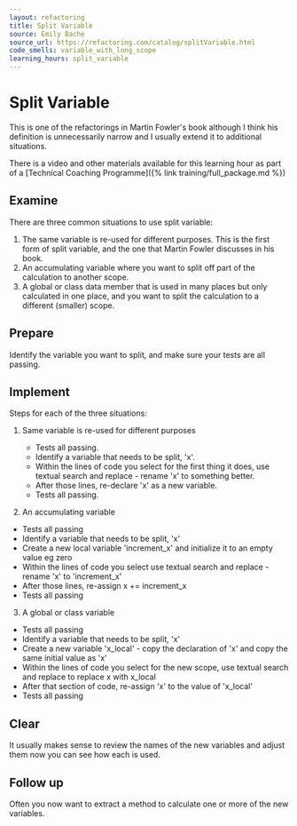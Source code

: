 ```yaml
---
layout: refactoring
title: Split Variable
source: Emily Bache
source_url: https://refactoring.com/catalog/splitVariable.html
code_smells: variable_with_long_scope
learning_hours: split_variable
---
```


# Split Variable
This is one of the refactorings in Martin Fowler's book although I think his definition is unnecessarily narrow and I usually extend it to additional situations.

There is a video and other materials available for this learning hour as part of a [Technical Coaching Programme]({% link training/full_package.md %})

## Examine
There are three common situations to use split variable:

1. The same variable is re-used for different purposes. This is the first form of split variable, and the one that Martin Fowler discusses in his book.
2. An accumulating variable where you want to split off part of the calculation to another scope.
3. A global or class data member that is used in many places but only calculated in one place, and you want to split the calculation to a different (smaller) scope.

## Prepare
Identify the variable you want to split, and make sure your tests are all passing.

## Implement
Steps for each of the three situations:

1. Same variable is re-used for different purposes
   * Tests all passing.
   * Identify a variable that needs to be split, 'x'.
   * Within the lines of code you select for the first thing it does, use textual search and replace - rename 'x' to something better.
   * After those lines, re-declare 'x' as a new variable.
   * Tests all passing.

2. An accumulating variable
  * Tests all passing
  * Identify a variable that needs to be split, 'x'
  * Create a new local variable 'increment_x' and initialize it to an empty value eg zero
  * Within the lines of code you select use textual search and replace - rename 'x' to 'increment_x'
  * After those lines, re-assign x += increment_x
  * Tests all passing

3. A global or class variable
  * Tests all passing
  * Identify a variable that needs to be split, 'x'
  * Create a new variable 'x_local' - copy the declaration of 'x' and copy the same initial value as 'x'
  * Within the lines of code you select for the new scope, use textual search and replace to replace x with x_local
  * After that section of code, re-assign 'x' to the value of 'x_local'
  * Tests all passing

## Clear
It usually makes sense to review the names of the new variables and adjust them now you can see how each is used.

## Follow up
Often you now want to extract a method to calculate one or more of the new variables.
